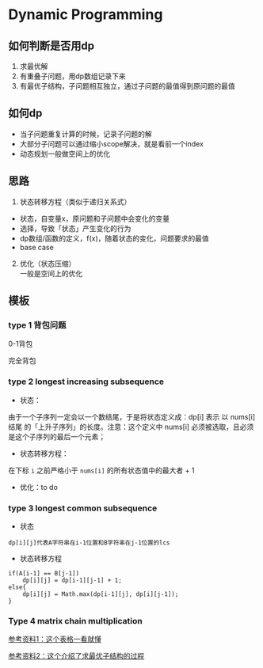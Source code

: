 # Dynamic Programming
## 如何判断是否用dp
1. 求最优解
2. 有重叠子问题，用dp数组记录下来
3. 有最优子结构，子问题相互独立，通过子问题的最值得到原问题的最值

## 如何dp
- 当子问题重复计算的时候，记录子问题的解
- 大部分子问题可以通过缩小scope解决，就是看前一个index
- 动态规划一般做空间上的优化

## 思路
1. 状态转移方程（类似于递归关系式）

- 状态，自变量x，原问题和子问题中会变化的变量
- 选择，导致「状态」产生变化的行为
- dp数组/函数的定义，f(x)，随着状态的变化，问题要求的最值
- base case

2. 优化（状态压缩）     
一般是空间上的优化

## 模板

### type 1 背包问题

0-1背包

完全背包

### type 2 longest increasing subsequence

- 状态：

由于一个子序列一定会以一个数结尾，于是将状态定义成：dp[i] 表示 以 nums[i] 结尾 的「上升子序列」的长度。注意：这个定义中 nums[i] 必须被选取，且必须是这个子序列的最后一个元素；



- 状态转移方程：

在下标 `i` 之前严格小于 `nums[i]` 的所有状态值中的最大者 + 1



- 优化：to do 

### type 3 longest common subsequence

- 状态

```
dp[i][j]代表A字符串在i-1位置和B字符串在j-1位置的lcs
```

- 状态转移方程

```
if(A[i-1] == B[j-1]) 
	dp[i][j] = dp[i-1][j-1] + 1;
else{
	dp[i][j] = Math.max(dp[i-1][j], dp[i][j-1]);
}
```



### Type 4 matrix chain multiplication

[参考资料1：这个表格一看就懂](https://blog.csdn.net/qq_32919451/article/details/80643118?utm_medium=distribute.pc_relevant.none-task-blog-BlogCommendFromMachineLearnPai2-3.control&dist_request_id=ba60ece0-1dda-4499-8a77-bb8a55bdb35e&depth_1-utm_source=distribute.pc_relevant.none-task-blog-BlogCommendFromMachineLearnPai2-3.control)

[参考资料2：这个介绍了求最优子结构的过程](https://blog.csdn.net/qq_16234613/article/details/52223410)

